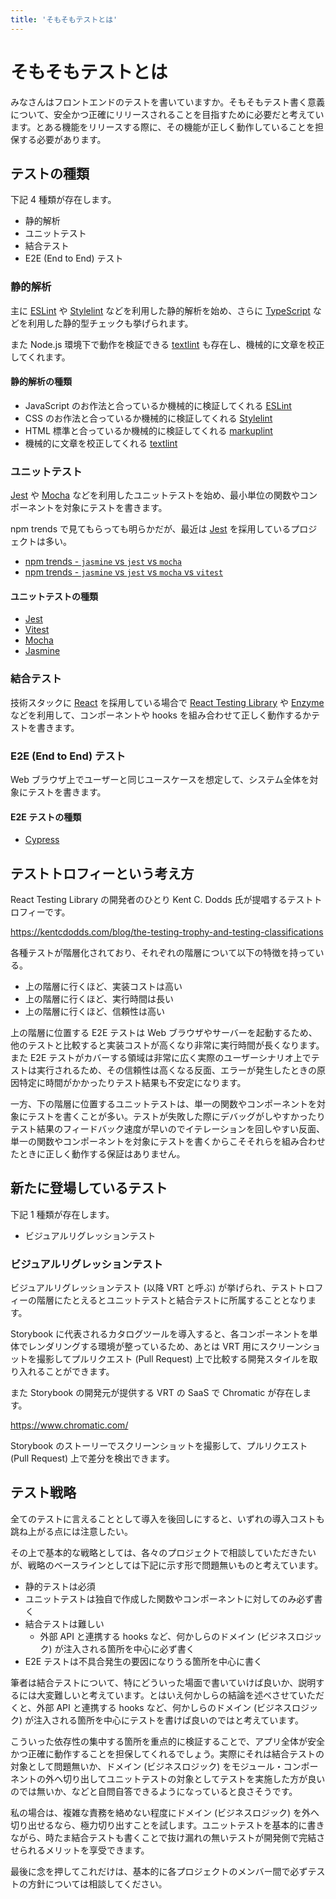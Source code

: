 ```yaml
---
title: 'そもそもテストとは'
---
```


# そもそもテストとは

みなさんはフロントエンドのテストを書いていますか。そもそもテスト書く意義について、安全かつ正確にリリースされることを目指すために必要だと考えています。とある機能をリリースする際に、その機能が正しく動作していることを担保する必要があります。

## テストの種類

下記 4 種類が存在します。

- 静的解析
- ユニットテスト
- 結合テスト
- E2E (End to End) テスト

### 静的解析

主に [ESLint](https://eslint.org/) や [Stylelint](https://stylelint.io/) などを利用した静的解析を始め、さらに [TypeScript](https://www.typescriptlang.org/) などを利用した静的型チェックも挙げられます。

また Node.js 環境下で動作を検証できる [textlint](https://textlint.github.io/) も存在し、機械的に文章を校正してくれます。

#### 静的解析の種類

- JavaScript のお作法と合っているか機械的に検証してくれる [ESLint](https://eslint.org/)
- CSS のお作法と合っているか機械的に検証してくれる [Stylelint](https://stylelint.io/)
- HTML 標準と合っているか機械的に検証してくれる [markuplint](https://markuplint.dev/)
- 機械的に文章を校正してくれる [textlint](https://textlint.github.io/)

### ユニットテスト

[Jest](https://jestjs.io/) や [Mocha](https://mochajs.org/) などを利用したユニットテストを始め、最小単位の関数やコンポーネントを対象にテストを書きます。

npm trends で見てもらっても明らかだが、最近は [Jest](https://jestjs.io) を採用しているプロジェクトは多い。

- [npm trends - `jasmine` vs `jest` vs `mocha`](https://www.npmtrends.com/jest-vs-mocha-vs-jasmine)
- [npm trends - `jasmine` vs `jest` vs `mocha` vs `vitest`](https://npmtrends.com/jasmine-vs-jest-vs-mocha-vs-vitest)

#### ユニットテストの種類

- [Jest](https://jestjs.io/)
- [Vitest](https://vitest.dev/)
- [Mocha](https://mochajs.org/)
- [Jasmine](https://jasmine.github.io/)

### 結合テスト

技術スタックに [React](https://ja.reactjs.org/) を採用している場合で [React Testing Library](https://testing-library.com/docs/react-testing-library/intro/) や [Enzyme](https://enzymejs.github.io/enzyme/) などを利用して、コンポーネントや hooks を組み合わせて正しく動作するかテストを書きます。

### E2E (End to End) テスト

Web ブラウザ上でユーザーと同じユースケースを想定して、システム全体を対象にテストを書きます。

#### E2E テストの種類

- [Cypress](https://www.cypress.io/)

## テストトロフィーという考え方

React Testing Library の開発者のひとり Kent C. Dodds 氏が提唱するテストトロフィーです。

https://kentcdodds.com/blog/the-testing-trophy-and-testing-classifications

各種テストが階層化されており、それぞれの階層について以下の特徴を持っている。

- 上の階層に行くほど、実装コストは高い
- 上の階層に行くほど、実行時間は長い
- 上の階層に行くほど、信頼性は高い

上の階層に位置する E2E テストは Web ブラウザやサーバーを起動するため、他のテストと比較すると実装コストが高くなり非常に実行時間が長くなります。また E2E テストがカバーする領域は非常に広く実際のユーザーシナリオ上でテストは実行されるため、その信頼性は高くなる反面、エラーが発生したときの原因特定に時間がかかったりテスト結果も不安定になります。

一方、下の階層に位置するユニットテストは、単一の関数やコンポーネントを対象にテストを書くことが多い。テストが失敗した際にデバッグがしやすかったりテスト結果のフィードバック速度が早いのでイテレーションを回しやすい反面、単一の関数やコンポーネントを対象にテストを書くからこそそれらを組み合わせたときに正しく動作する保証はありません。

## 新たに登場しているテスト

下記 1 種類が存在します。

- ビジュアルリグレッションテスト

### ビジュアルリグレッションテスト

ビジュアルリグレッションテスト (以降 VRT と呼ぶ) が挙げられ、テストトロフィーの階層にたとえるとユニットテストと結合テストに所属することとなります。

Storybook に代表されるカタログツールを導入すると、各コンポーネントを単体でレンダリングする環境が整っているため、あとは VRT 用にスクリーンショットを撮影してプルリクエスト (Pull Request) 上で比較する開発スタイルを取り入れることができます。

また Storybook の開発元が提供する VRT の SaaS で Chromatic が存在します。

https://www.chromatic.com/

Storybook のストーリーでスクリーンショットを撮影して、プルリクエスト (Pull Request) 上で差分を検出できます。

## テスト戦略

全てのテストに言えることとして導入を後回しにすると、いずれの導入コストも跳ね上がる点には注意したい。

その上で基本的な戦略としては、各々のプロジェクトで相談していただきたいが、戦略のベースラインとしては下記に示す形で問題無いものと考えています。

- 静的テストは必須
- ユニットテストは独自で作成した関数やコンポーネントに対してのみ必ず書く
- 結合テストは難しい
  - 外部 API と連携する hooks など、何かしらのドメイン (ビジネスロジック) が注入される箇所を中心に必ず書く
- E2E テストは不具合発生の要因になりうる箇所を中心に書く

筆者は結合テストについて、特にどういった場面で書いていけば良いか、説明するには大変難しいと考えています。とはいえ何かしらの結論を述べさせていただくと、外部 API と連携する hooks など、何かしらのドメイン (ビジネスロジック) が注入される箇所を中心にテストを書けば良いのではと考えています。

こういった依存性の集中する箇所を重点的に検証することで、アプリ全体が安全かつ正確に動作することを担保してくれるでしょう。実際にそれは結合テストの対象として問題無いか、ドメイン (ビジネスロジック) をモジュール・コンポーネントの外へ切り出してユニットテストの対象としてテストを実施した方が良いのでは無いか、などと自問自答できるようになっていると良さそうです。

私の場合は、複雑な責務を絡めない程度にドメイン (ビジネスロジック) を外へ切り出せるなら、極力切り出すことを試します。ユニットテストを基本的に書きながら、時たま結合テストも書くことで抜け漏れの無いテストが開発側で完結させられるメリットを享受できます。

最後に念を押してこれだけは、基本的に各プロジェクトのメンバー間で必ずテストの方針については相談してください。
